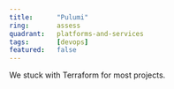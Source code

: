 ```yaml
---
title:      "Pulumi"
ring:       assess
quadrant:   platforms-and-services
tags:       [devops]
featured:   false
---
```


We stuck with Terraform for most projects.
